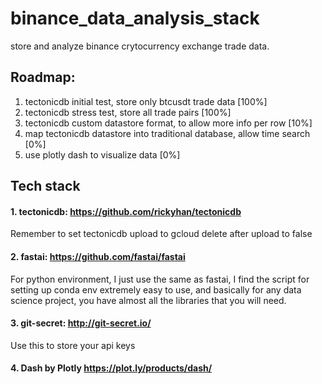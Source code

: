 # binance_data_analysis_stack
store and analyze binance crytocurrency exchange trade data.

## Roadmap:
1. tectonicdb initial test, store only btcusdt trade data [100%]
2. tectonicdb stress test, store all trade pairs [100%]
3. tectonicdb custom datastore format, to allow more info per row [10%]
4. map tectonicdb datastore into traditional database, allow time search [0%]
5. use plotly dash to visualize data [0%]

## Tech stack

#### 1. tectonicdb: https://github.com/rickyhan/tectonicdb
Remember to set tectonicdb upload to gcloud delete after upload to false


#### 2. fastai: https://github.com/fastai/fastai
For python environment, I just use the same as fastai, I find the script for setting up conda env extremely easy to use, and basically for any data science project, you have almost all the libraries that you will need.

#### 3. git-secret: http://git-secret.io/
Use this to store your api keys

#### 4. Dash by Plotly https://plot.ly/products/dash/
